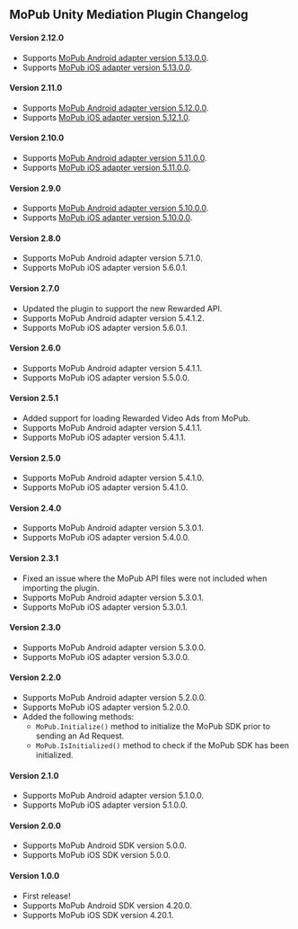 ## MoPub Unity Mediation Plugin Changelog

#### Version 2.12.0
- Supports [MoPub Android adapter version 5.13.0.0](https://github.com/googleads/googleads-mobile-android-mediation/blob/master/ThirdPartyAdapters/mopub/CHANGELOG.md#version-51300).
- Supports [MoPub iOS adapter version 5.13.0.0](https://github.com/googleads/googleads-mobile-ios-mediation/blob/master/adapters/MoPub/CHANGELOG.md#version-51300).

#### Version 2.11.0
- Supports [MoPub Android adapter version 5.12.0.0](https://github.com/googleads/googleads-mobile-android-mediation/blob/master/ThirdPartyAdapters/mopub/CHANGELOG.md#version-51200).
- Supports [MoPub iOS adapter version 5.12.1.0](https://github.com/googleads/googleads-mobile-ios-mediation/blob/master/adapters/MoPub/CHANGELOG.md#version-51210).

#### Version 2.10.0
- Supports [MoPub Android adapter version 5.11.0.0](https://github.com/googleads/googleads-mobile-android-mediation/blob/master/ThirdPartyAdapters/mopub/CHANGELOG.md#version-51100).
- Supports [MoPub iOS adapter version 5.11.0.0](https://github.com/googleads/googleads-mobile-ios-mediation/blob/master/adapters/MoPub/CHANGELOG.md#version-51100).

#### Version 2.9.0
- Supports [MoPub Android adapter version 5.10.0.0](https://github.com/googleads/googleads-mobile-android-mediation/blob/master/ThirdPartyAdapters/mopub/CHANGELOG.md#version-51000).
- Supports [MoPub iOS adapter version 5.10.0.0](https://github.com/googleads/googleads-mobile-ios-mediation/blob/master/adapters/MoPub/CHANGELOG.md#version-51000).

#### Version 2.8.0
- Supports MoPub Android adapter version 5.7.1.0.
- Supports MoPub iOS adapter version 5.6.0.1.

#### Version 2.7.0
- Updated the plugin to support the new Rewarded API.
- Supports MoPub Android adapter version 5.4.1.2.
- Supports MoPub iOS adapter version 5.6.0.1.

#### Version 2.6.0
- Supports MoPub Android adapter version 5.4.1.1.
- Supports MoPub iOS adapter version 5.5.0.0.

#### Version 2.5.1
- Added support for loading Rewarded Video Ads from MoPub.
- Supports MoPub Android adapter version 5.4.1.1.
- Supports MoPub iOS adapter version 5.4.1.1.

#### Version 2.5.0
- Supports MoPub Android adapter version 5.4.1.0.
- Supports MoPub iOS adapter version 5.4.1.0.

#### Version 2.4.0
- Supports MoPub Android adapter version 5.3.0.1.
- Supports MoPub iOS adapter version 5.4.0.0.

#### Version 2.3.1
- Fixed an issue where the MoPub API files were not included when importing the plugin.
- Supports MoPub Android adapter version 5.3.0.1.
- Supports MoPub iOS adapter version 5.3.0.1.

#### Version 2.3.0
- Supports MoPub Android adapter version 5.3.0.0.
- Supports MoPub iOS adapter version 5.3.0.0.

#### Version 2.2.0
- Supports MoPub Android adapter version 5.2.0.0.
- Supports MoPub iOS adapter version 5.2.0.0.
- Added the following methods:
  * `MoPub.Initialize()` method to initialize the MoPub SDK prior to sending an Ad Request.
  * `MoPub.IsInitialized()` method to check if the MoPub SDK has been initialized.

#### Version 2.1.0
- Supports MoPub Android adapter version 5.1.0.0.
- Supports MoPub iOS adapter version 5.1.0.0.

#### Version 2.0.0
- Supports MoPub Android SDK version 5.0.0.
- Supports MoPub iOS SDK version 5.0.0.

#### Version 1.0.0
- First release!
- Supports MoPub Android SDK version 4.20.0.
- Supports MoPub iOS SDK version 4.20.1.
